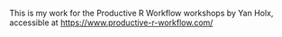  This is my work for the Productive R Workflow workshops by Yan Holx, accessible at https://www.productive-r-workflow.com/
